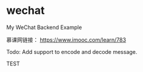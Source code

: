 # wechat
My WeChat Backend Example

慕课网链接：
https://www.imooc.com/learn/783

Todo:
Add support to encode and decode message.

TEST